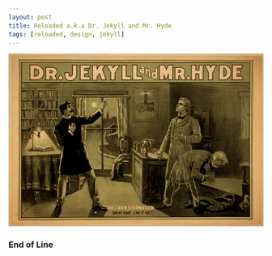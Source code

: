 ```yaml
--- 
layout: post
title: Reloaded a.k.a Dr. Jekyll and Mr. Hyde
tags: [reloaded, design, jekyll]
---
```


<a href="http://upload.wikimedia.org/wikipedia/commons/5/57/Dr_Jekyll_and_Mr_Hyde_poster.png" class="image">
<img src="/images/2010/06/poster_thumb.png"/>
</a>

### End of Line

